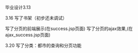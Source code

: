 毕业设计3.13

3.16
写了书架（初步还未调试） 

写了分页的前端展示(在success.jsp页面)
写了分页的ajax效果,(在ajax_success.jsp页面)

3.20
写了分类：都市的查询和分页功能